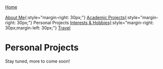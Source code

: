 [Home](../index.md)<br/><br/>
[About Me](../aboutMe/index.md){:style="margin-right: 30px;"}
[Academic Projects](../academicProjects/index.md){:style="margin-right: 30px;"}
Personal Projects
[Interests & Hobbies](../interestsAndHobbies/index.md){:style="margin-right: 30px;margin-left: 30px;"}
[Travel](../travel/index.md)

# Personal Projects

Stay tuned, more to come soon!